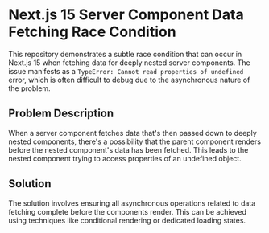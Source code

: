 # Next.js 15 Server Component Data Fetching Race Condition

This repository demonstrates a subtle race condition that can occur in Next.js 15 when fetching data for deeply nested server components. The issue manifests as a `TypeError: Cannot read properties of undefined` error, which is often difficult to debug due to the asynchronous nature of the problem.

## Problem Description

When a server component fetches data that's then passed down to deeply nested components, there's a possibility that the parent component renders before the nested component's data has been fetched. This leads to the nested component trying to access properties of an undefined object.

## Solution

The solution involves ensuring all asynchronous operations related to data fetching complete before the components render.  This can be achieved using techniques like conditional rendering or dedicated loading states.